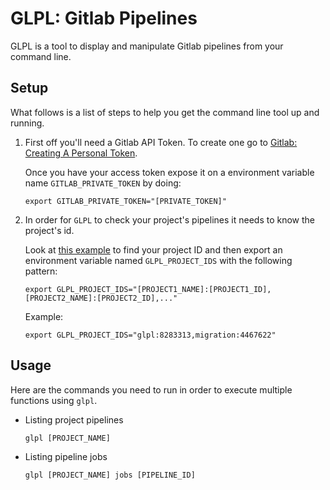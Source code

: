 # GLPL: Gitlab Pipelines

GLPL is a tool to display and manipulate Gitlab pipelines from your command line.

## Setup

What follows is a list of steps to help you get the command line tool up and running.

1. First off you'll need a Gitlab API Token. To create one go to [Gitlab: Creating A Personal Token](https://docs.gitlab.com/ee/user/profile/personal_access_tokens.html#creating-a-personal-access-token).

	Once you have your access token expose it on a environment variable name `GITLAB_PRIVATE_TOKEN` by doing:

	```
	export GITLAB_PRIVATE_TOKEN="[PRIVATE_TOKEN]"
	```
	
2. In order for `GLPL` to check your project's pipelines it needs to know the project's id. 

	Look at [this example](https://i.imgur.com/R6zQ1Es.png) to find your project ID and then export an environment variable named `GLPL_PROJECT_IDS` with the following pattern:

	```
	export GLPL_PROJECT_IDS="[PROJECT1_NAME]:[PROJECT1_ID],[PROJECT2_NAME]:[PROJECT2_ID],..."
	```
	
	Example:
	
	```
	export GLPL_PROJECT_IDS="glpl:8283313,migration:4467622"
	```

## Usage

Here are the commands you need to run in order to execute multiple functions using `glpl`.

* Listing project pipelines

	```
	glpl [PROJECT_NAME]
	```
	
* Listing pipeline jobs

	```
	glpl [PROJECT_NAME] jobs [PIPELINE_ID]
	``` 